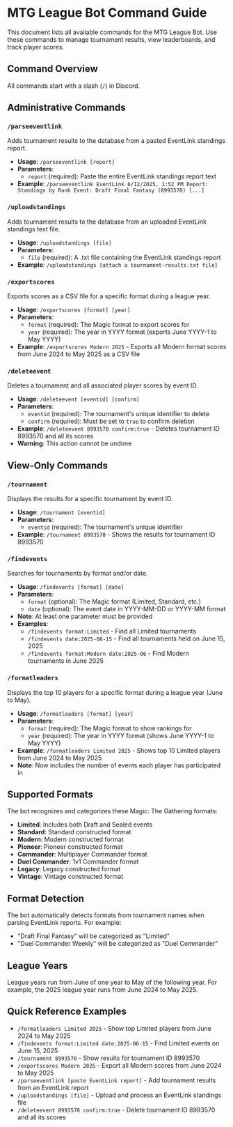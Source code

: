 # MTG League Bot Command Guide

This document lists all available commands for the MTG League Bot. Use these commands to manage tournament results, view leaderboards, and track player scores.

## Command Overview

All commands start with a slash (`/`) in Discord.

## Administrative Commands

### `/parseeventlink`
Adds tournament results to the database from a pasted EventLink standings report.

- **Usage**: `/parseeventlink [report]`
- **Parameters**:
  - `report` (required): Paste the entire EventLink standings report text
- **Example**: `/parseeventlink EventLink 6/12/2025, 1:52 PM
Report: Standings by Rank
Event: Draft Final Fantasy (8993570)
[...]`

### `/uploadstandings`
Adds tournament results to the database from an uploaded EventLink standings text file.

- **Usage**: `/uploadstandings [file]`
- **Parameters**:
  - `file` (required): A .txt file containing the EventLink standings report
- **Example**: `/uploadstandings [attach a tournament-results.txt file]`

### `/exportscores`
Exports scores as a CSV file for a specific format during a league year.

- **Usage**: `/exportscores [format] [year]`
- **Parameters**:
  - `format` (required): The Magic format to export scores for
  - `year` (required): The year in YYYY format (exports June YYYY-1 to May YYYY)
- **Example**: `/exportscores Modern 2025` - Exports all Modern format scores from June 2024 to May 2025 as a CSV file

### `/deleteevent`
Deletes a tournament and all associated player scores by event ID.

- **Usage**: `/deleteevent [eventid] [confirm]`
- **Parameters**:
  - `eventid` (required): The tournament's unique identifier to delete
  - `confirm` (required): Must be set to `true` to confirm deletion
- **Example**: `/deleteevent 8993570 confirm:true` - Deletes tournament ID 8993570 and all its scores
- **Warning**: This action cannot be undone

## View-Only Commands

### `/tournament`
Displays the results for a specific tournament by event ID.

- **Usage**: `/tournament [eventid]`
- **Parameters**:
  - `eventid` (required): The tournament's unique identifier
- **Example**: `/tournament 8993570` - Shows the results for tournament ID 8993570

### `/findevents`
Searches for tournaments by format and/or date.

- **Usage**: `/findevents [format] [date]`
- **Parameters**:
  - `format` (optional): The Magic format (Limited, Standard, etc.)
  - `date` (optional): The event date in YYYY-MM-DD or YYYY-MM format
- **Note**: At least one parameter must be provided
- **Examples**: 
  - `/findevents format:Limited` - Find all Limited tournaments
  - `/findevents date:2025-06-15` - Find all tournaments held on June 15, 2025
  - `/findevents format:Modern date:2025-06` - Find Modern tournaments in June 2025

### `/formatleaders`
Displays the top 10 players for a specific format during a league year (June to May).

- **Usage**: `/formatleaders [format] [year]`
- **Parameters**:
  - `format` (required): The Magic format to show rankings for
  - `year` (required): The year in YYYY format (shows June YYYY-1 to May YYYY)
- **Example**: `/formatleaders Limited 2025` - Shows top 10 Limited players from June 2024 to May 2025
- **Note**: Now includes the number of events each player has participated in

## Supported Formats

The bot recognizes and categorizes these Magic: The Gathering formats:

- **Limited**: Includes both Draft and Sealed events
- **Standard**: Standard constructed format
- **Modern**: Modern constructed format
- **Pioneer**: Pioneer constructed format
- **Commander**: Multiplayer Commander format
- **Duel Commander**: 1v1 Commander format
- **Legacy**: Legacy constructed format
- **Vintage**: Vintage constructed format

## Format Detection

The bot automatically detects formats from tournament names when parsing EventLink reports. For example:
- "Draft Final Fantasy" will be categorized as "Limited"
- "Duel Commander Weekly" will be categorized as "Duel Commander"

## League Years

League years run from June of one year to May of the following year. For example, the 2025 league year runs from June 2024 to May 2025.

## Quick Reference Examples

- `/formatleaders Limited 2025` - Show top Limited players from June 2024 to May 2025
- `/findevents format:Limited date:2025-06-15` - Find Limited events on June 15, 2025
- `/tournament 8993570` - Show results for tournament ID 8993570
- `/exportscores Modern 2025` - Export all Modern scores from June 2024 to May 2025
- `/parseeventlink [paste EventLink report]` - Add tournament results from an EventLink report
- `/uploadstandings [file]` - Upload and process an EventLink standings file
- `/deleteevent 8993570 confirm:true` - Delete tournament ID 8993570 and all its scores